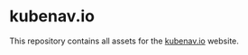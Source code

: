 # kubenav.io

This repository contains all assets for the [kubenav.io](https://kubenav.io) website.
